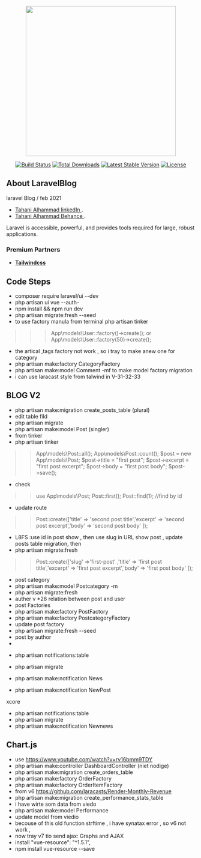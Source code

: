 <p align="center"><a href="https://laravel.com" target="_blank"><img src="https://raw.githubusercontent.com/laravel/art/master/logo-lockup/5%20SVG/2%20CMYK/1%20Full%20Color/laravel-logolockup-cmyk-red.svg" width="400"></a></p>

<p align="center">
<a href="https://travis-ci.org/laravel/framework"><img src="https://travis-ci.org/laravel/framework.svg" alt="Build Status"></a>
<a href="https://packagist.org/packages/laravel/framework"><img src="https://img.shields.io/packagist/dt/laravel/framework" alt="Total Downloads"></a>
<a href="https://packagist.org/packages/laravel/framework"><img src="https://img.shields.io/packagist/v/laravel/framework" alt="Latest Stable Version"></a>
<a href="https://packagist.org/packages/laravel/framework"><img src="https://img.shields.io/packagist/l/laravel/framework" alt="License"></a>
</p>

## About LaravelBlog

laravel Blog / feb 2021

- [Tahani Alhammad linkedIn ](https://www.linkedin.com/in/tahanialhammad/).
- [Tahani Alhammad Behance ](https://www.behance.net/tahani-ali-alhammad).

Laravel is accessible, powerful, and provides tools required for large, robust applications.


### Premium Partners

- **[Tailwindcss](https://tailwindcomponents.com/)**



## Code Steps

- composer require laravel/ui --dev
- php artisan ui vue --auth-
- npm install && npm run dev
- php artisan migrate:fresh --seed
- to use factory manula from terminal 
php artisan tinker
>>> App\models\User::factory()->create();
or
App\models\User::factory(50)->create();

- the artical ,tags factory not work , so i tray to make anew one for category 
- php artisan make:factory CategoryFactory
-  php artisan make:model Comment -mf      to make model factory migration
- i can use laracast style from talwind in V-31-32-33


## BLOG V2 ##
- php artisan make:migration create_posts_table  (plural)
- edit table fild
- php artisan migrate
- php artisan make:model Post  (singler)
- from tinker
- php artisan tinker
>> App\models\Post::all();
>> App\models\Post::count();
>> $post = new App\models\Post;
>> $post->title = "first post";
>>  $post->excerpt = "first post excerpt";
>> $post->body = "first post body";
>> $post->save();
- check
>> use App\models\Post;
>> Post::first();
>> Post::find(1); //find by id

- update route 
>> Post::create(['title' => 'second post title','excerpt' => 'second post excerpt','body' => 'second post body' ]);

- L8FS :use id in post show , then use slug in URL show post , update posts table migration, then
- php artisan migrate:fresh
>> Post::create(['slug' =>'first-post' ,'title' => 'first post title','excerpt' => 'first post excerpt','body' => 'first post body' ]);
- post category
-  php artisan make:model Postcategory -m
- php artisan migrate:fresh
- auther v *26 relation between post and user
- post Factories
- php artisan make:factory PostFactory
- php artisan make:factory PostcategoryFactory
- update post factory
- php artisan migrate:fresh --seed 
- post by author
- 

<!-- - Mark as read notification
- php artisan make:notification CommentAdded --markdown=mail.comment.added -->
- php artisan notifications:table
- php artisan migrate
- php artisan make:notification News

-  php artisan make:notification NewPost


xcore
- php artisan notifications:table
- php artisan migrate
- php artisan make:notification Newnews


## Chart.js  
- use https://www.youtube.com/watch?v=rv16bmm9TDY
-  php artisan make:controller DashboardController (niet nodige)
- php artisan make:migration create_orders_table
- php artisan make:factory OrderFactory
- php artisan make:factory OrderItemFactory
- from v6 https://github.com/laracasts/Render-Monthly-Revenue
- php artisan make:migration create_performance_stats_table
- i have wirte som data from viedo
-  php artisan make:model Performance 
- update model from viedio
- becouse of this old function strftime , i have synatax error , so v6 not work ,
- now tray v7 tio send ajax: Graphs and AJAX
- install "vue-resource": "^1.5.1",
- npm install vue-resource --save